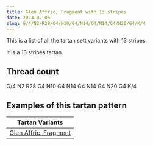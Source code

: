 ```yaml
---
title: Glen Affric, Fragment with 13 stripes
date: 2023-02-05
slug: G/4/N2/R28/G4/N10/G4/N14/G4/N14/G4/N20/G4/K/4
---
```

This is a list of all the tartan sett variants with 13 stripes.

It is a 13 stripes tartan.


## Thread count
G/4 N2 R28 G4 N10 G4 N14 G4 N14 G4 N20 G4 K/4

## Examples of this tartan pattern

| Tartan Variants |
|---------------|
| [Glen Affric, Fragment](/variants/g/4/n2/r28/g4/n10/g4/n14/g4/n14/g4/n20/g4/k/4-g008000-k000000-nb0b0b0-rc00000)||
